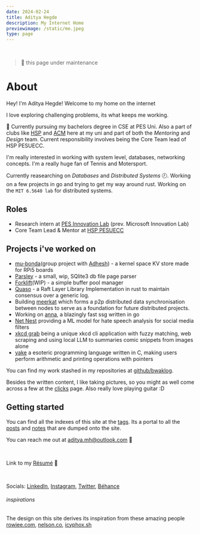 ```yaml
---
date: 2024-02-24
title: Aditya Hegde
description: My Internet Home
previewimage: /static/me.jpeg
type: page
---
```


<br/>

> 🚧 this page under maintenance 

# About

Hey! I'm Aditya Hegde! Welcome to my home on the internet

I love exploring challenging problems, its what keeps me working.

🏫 Currently pursuing my bachelors degree in CSE at PES Uni. Also a part of clubs like [HSP](https://homebrew.hsp-ec.xyz/about/) and [ACM](https://acmpesuecc.github.io) here at my uni and part of both the _Mentoring_ and _Design_ team. Current responsibility involves being the Core Team lead of HSP PESUECC.

I'm really interested in working with system level, databases, networking concepts. I'm a really huge fan of Tennis and Motersport.

Currently reasearching on _Databases_ and _Distributed Systems_ 🕗. Working on a few projects in go and trying to get my way around rust. Working on the `MIT 6.5640 lab` for distributed systems.

<!-- <figure> -->
<!-- <img loading="lazy" alt="Image of me as a kid" src="https://i.imgur.com/baBL4wG.jpg"> -->
<!--figcaption>28th October 2008 | Canon PowerShot SD630</figcaption-->
<!-- </figure> -->

## Roles

- Research intern at [PES Innovation Lab](https://www.theinnovationlab.in/) (prev. Microsoft Innovation Lab)
- Core Team Lead & Mentor at [HSP PESUECC](https://hsp-ec.xyz/)

## Projects i've worked on

- [mu-bonda](https://github.com/foobaruwu/mu-bonda)(group project with [Adhesh](https://github.com/DedLad)) - a kernel space KV store made for RPi5 boards
- [Parsley](https://github.com/bwaklog/parsley.py) - a small, wip, SQlite3 db file page parser
- [Forklift](https://github.com/bwaklog/forklift)(WIP) - a simple buffer pool manager
- [Quaso](https://github.com/bwaklog/quaso) - a Raft Layer Library Implementation in rust to maintain consensus over a generic log.
- Building [meerkat](https://github.com/bwaklog/meerkat) which forms a p2p distributed data synchronisation between nodes to serve as a foundation for future distributed projects.
-   Working on [anna](https://github.com/acmpesuecc/anna), a blazingly fast ssg written in go
-   [Net Nest](https://github.com/bwaklog/pleasebekind) providing a ML model for hate speech analysis for social media filters
-   [xkcd grab](https://github.com/bwaklog/xkcd-grab) being a unique xkcd cli application with fuzzy matching, web scraping and using local LLM to summaries comic snippets from images alone
-   [yake](https://github.com/bwaklog/yake) a esoteric programming language written in C, making users perform arithmetic and printing operations with pointers

You can find my work stashed in my repositories at [github/bwaklog](https://github.com/bwaklog).

Besides the written content, I like taking pictures, so you might as well come across a few at the [clicks](/clicks.html) page. Also really love playing guitar :D

## Getting started

You can find all the indexes of this site at the [tags](/tags.html). Its a portal to all the [posts](/posts.html) and [notes](/notes.html) that are dumped onto the site.

You can reach me out at [aditya.mh@outlook.com](mailto:aditya.mh@outlook.com) 📩

<br />

Link to my [Résumé](/cv.pdf) 🔗

<br />

Socials: [LinkedIn](https://www.linkedin.com/in/adityamhegde/), [Instagram](https://www.instagram.com/adi.hegdee/), [Twitter](https://twitter.com/bwaklog), [Béhance](https://be.net/bwaklog)

<!-- This site is being generated by [anna](https://github.com/acmpesuecc/anna) and hosted on [netlify](https://netlify.com) -->
 <!-- <div class="ignore-css" style="display: inline-block;" > [![Netlify Status](https://api.netlify.com/api/v1/badges/18196630-e58d-46a5-9555-a4f8af715892/deploy-status)](https://app.netlify.com/sites/bwaklog/deploys)</div> -->

 <div class="cite-block">

###### inspirations

The design on this site derives its inspiration from these amazing people [rowjee.com](https://rowjee.com), [nelson.co](https://nelson.co), [icyphox.sh](https://icyphox.sh)

 </div>
